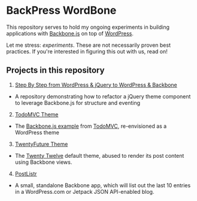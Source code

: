 # BackPress WordBone

This repository serves to hold my ongoing experiments in building applications with [Backbone.js](http://backbonejs.org) on top of [WordPress](http://wordpress.org).

Let me stress: *experiments*. These are not necessarily proven best practices. If you're interested in figuring this out with us, read on!

## Projects in this repository

1. [Step By Step from WordPress & jQuery to WordPress & Backbone](https://github.com/kadamwhite/wcchi-demo#readme)
  * A repository demonstrating how to refactor a jQuery theme component to leverage Backbone.js for structure and eventing
2. [TodoMVC Theme](TodoMVC)
  * The [Backbone.js example](http://todomvc.com/architecture-examples/backbone/) from [TodoMVC](http://todomvc.com), re-envisioned as a WordPress theme
3. [TwentyFuture Theme](TwentyFuture)
  * The [Twenty Twelve](http://twentytwelvedemo.wordpress.com/) default theme, abused to render its post content using Backbone views.
4. [PostListr](PostListr)
  * A small, standalone Backbone app, which will list out the last 10 entries in a WordPress.com or Jetpack JSON API-enabled blog.
